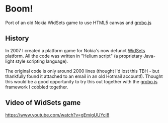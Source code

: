 Boom!
=====

Port of an old Nokia WidSets game to use HTML5 canvas and [grobo.js](http://www.github.com/WebSeed/grobo.js)

## History

In 2007 I created a platform game for Nokia's now defunct [WidSets](http://en.wikipedia.org/wiki/WidSets) platform. All the code was written in "Helium script" (a proprietary Java-light style scripting language).

The original code is only around 2000 lines (thought I'd lost this TBH - but thankfully found it attached to an email in an old Hotmail account!). Thought this would be a good opportunity to try this out together with the [grobo.js](http://www.github.com/WebSeed/grobo.js) framework I cobbled together.

## Video of WidSets game

https://www.youtube.com/watch?v=gEmigUUYci8
